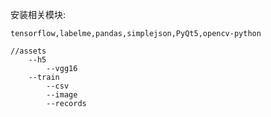 安装相关模块:
```
tensorflow,labelme,pandas,simplejson,PyQt5,opencv-python
```


```angular2
//assets
    --h5
        --vgg16
    --train
        --csv
        --image
        --records
```
